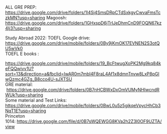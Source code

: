 ALL GRE PREP: https://drive.google.com/drive/folders/1l4Sj4SmsDRpCTdSxkgyCwvaFmsTczkMN?usp=sharing
Magoosh: https://drive.google.com/drive/folders/1GHxspD6jTrIJeDhmCnD9FOQN67kz4Ij3?usp=sharing

Study Abroad 2022:
TOEFL Google drive: https://drive.google.com/drive/mobile/folders/0By9jKmOK17EVNEN2S3otQU5wVk0
<br>
TOEFL E books :

https://drive.google.com/drive/mobile/folders/19_BcFtwugXoPK2Mg9kq84keFQQwivv1U?sort=13&direction=a&fbclid=IwAR0m7mbI4F8raL4Af1x8dmnTnvw8LxP8pGIwQzmc4GZg_B8cco4U-sJXTSU
<br>
GRE material:
 https://drive.google.com/drive/folders/0B7nHCBWxDxOmVUMyNHIwcndRWUk?usp=sharing
 <br>
Some material and Test Links:
https://drive.google.com/drive/mobile/folders/0BwL0u5z5gikqeVpycHhCb3NqT1E?usp=sharing
<br>
Princeton 1014: https://drive.google.com/file/d/0B7sWQEWGG8KVa2h2Z3I0OF9UZTA/view

